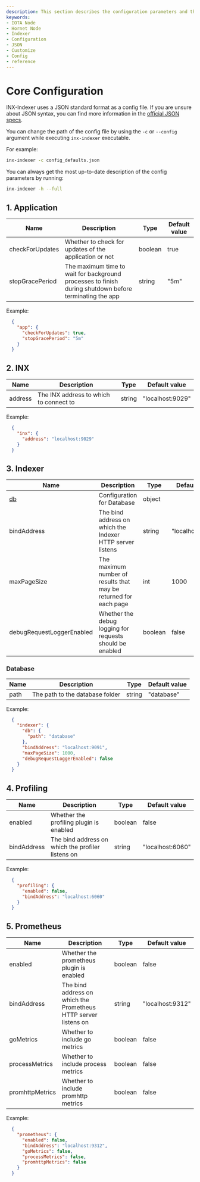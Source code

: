 ```yaml
---
description: This section describes the configuration parameters and their types for INX-Indexer.
keywords:
- IOTA Node 
- Hornet Node
- Indexer
- Configuration
- JSON
- Customize
- Config
- reference
---
```



# Core Configuration

INX-Indexer uses a JSON standard format as a config file. If you are unsure about JSON syntax, you can find more information in the [official JSON specs](https://www.json.org).

You can change the path of the config file by using the `-c` or `--config` argument while executing `inx-indexer` executable.

For example:
```bash
inx-indexer -c config_defaults.json
```

You can always get the most up-to-date description of the config parameters by running:

```bash
inx-indexer -h --full
```

## <a id="app"></a> 1. Application

| Name            | Description                                                                                            | Type    | Default value |
| --------------- | ------------------------------------------------------------------------------------------------------ | ------- | ------------- |
| checkForUpdates | Whether to check for updates of the application or not                                                 | boolean | true          |
| stopGracePeriod | The maximum time to wait for background processes to finish during shutdown before terminating the app | string  | "5m"          |

Example:

```json
  {
    "app": {
      "checkForUpdates": true,
      "stopGracePeriod": "5m"
    }
  }
```

## <a id="inx"></a> 2. INX

| Name    | Description                            | Type   | Default value    |
| ------- | -------------------------------------- | ------ | ---------------- |
| address | The INX address to which to connect to | string | "localhost:9029" |

Example:

```json
  {
    "inx": {
      "address": "localhost:9029"
    }
  }
```

## <a id="indexer"></a> 3. Indexer

| Name                      | Description                                                      | Type    | Default value    |
| ------------------------- | ---------------------------------------------------------------- | ------- | ---------------- |
| [db](#indexer_db)         | Configuration for Database                                       | object  |                  |
| bindAddress               | The bind address on which the Indexer HTTP server listens        | string  | "localhost:9091" |
| maxPageSize               | The maximum number of results that may be returned for each page | int     | 1000             |
| debugRequestLoggerEnabled | Whether the debug logging for requests should be enabled         | boolean | false            |

### <a id="indexer_db"></a> Database

| Name | Description                     | Type   | Default value |
| ---- | ------------------------------- | ------ | ------------- |
| path | The path to the database folder | string | "database"    |

Example:

```json
  {
    "indexer": {
      "db": {
        "path": "database"
      },
      "bindAddress": "localhost:9091",
      "maxPageSize": 1000,
      "debugRequestLoggerEnabled": false
    }
  }
```

## <a id="profiling"></a> 4. Profiling

| Name        | Description                                       | Type    | Default value    |
| ----------- | ------------------------------------------------- | ------- | ---------------- |
| enabled     | Whether the profiling plugin is enabled           | boolean | false            |
| bindAddress | The bind address on which the profiler listens on | string  | "localhost:6060" |

Example:

```json
  {
    "profiling": {
      "enabled": false,
      "bindAddress": "localhost:6060"
    }
  }
```

## <a id="prometheus"></a> 5. Prometheus

| Name            | Description                                                     | Type    | Default value    |
| --------------- | --------------------------------------------------------------- | ------- | ---------------- |
| enabled         | Whether the prometheus plugin is enabled                        | boolean | false            |
| bindAddress     | The bind address on which the Prometheus HTTP server listens on | string  | "localhost:9312" |
| goMetrics       | Whether to include go metrics                                   | boolean | false            |
| processMetrics  | Whether to include process metrics                              | boolean | false            |
| promhttpMetrics | Whether to include promhttp metrics                             | boolean | false            |

Example:

```json
  {
    "prometheus": {
      "enabled": false,
      "bindAddress": "localhost:9312",
      "goMetrics": false,
      "processMetrics": false,
      "promhttpMetrics": false
    }
  }
```

